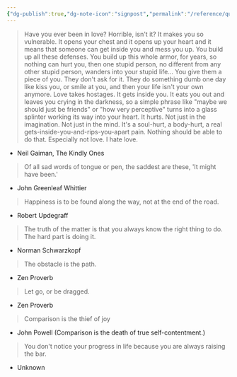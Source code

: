 ```yaml
---
{"dg-publish":true,"dg-note-icon":"signpost","permalink":"/reference/quotes/","dgPassFrontmatter":true,"noteIcon":"signpost"}
---
```


> Have you ever been in love? Horrible, isn't it? It makes you so vulnerable. It opens your chest and it opens up your heart and it means that someone can get inside you and mess you up. You build up all these defenses. You build up this whole armor, for years, so nothing can hurt you, then one stupid person, no different from any other stupid person, wanders into your stupid life… You give them a piece of you. They don't ask for it. They do something dumb one day like kiss you, or smile at you, and then your life isn't your own anymore. Love takes hostages. It gets inside you. It eats you out and leaves you crying in the darkness, so a simple phrase like "maybe we should just be friends" or "how very perceptive" turns into a glass splinter working its way into your heart. It hurts. Not just in the imagination. Not just in the mind. It's a soul-hurt, a body-hurt, a real gets-inside-you-and-rips-you-apart pain. Nothing should be able to do that. Especially not love. I hate love.

- Neil Gaiman, The Kindly Ones

> Of all sad words of tongue or pen, the saddest are these, 'It might have been.'

- John Greenleaf Whittier

> Happiness is to be found along the way, not at the end of the road.

- Robert Updegraff

> The truth of the matter is that you always know the right thing to do. The hard part is doing it.

- Norman Schwarzkopf

> The obstacle is the path.

- Zen Proverb

> Let go, or be dragged.

- Zen Proverb

> Comparison is the thief of joy

- John Powell (Comparison is the death of true self-contentment.)

> You don't notice your progress in life because you are always raising the bar.

- Unknown